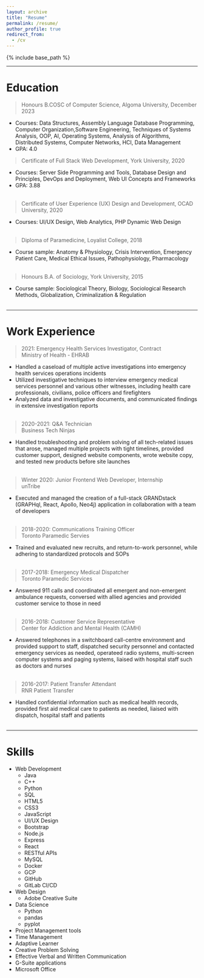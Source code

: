 ```yaml
---
layout: archive
title: "Resume"
permalink: /resume/
author_profile: true
redirect_from:
  - /cv
---
```


{% include base_path %}

---

Education
======
> Honours B.COSC of Computer Science, Algoma University, December 2023
  * Courses: Data Structures, Assembly Language Database Programming, Computer Organization,Software Engineering, Techniques of Systems Analysis, OOP, AI, Operating Systems, Analysis of Algorithms, Distributed Systems, Computer Networks, HCI, Data Management 
  * GPA: 4.0  
> Certificate of Full Stack Web Development, York University, 2020
  * Courses: Server Side Programming and Tools, Database Design and Principles, DevOps and Deployment, Web UI Concepts and Frameworks
  * GPA: 3.88</br></br>
> Certificate of User Experience (UX) Design and Development, OCAD University, 2020
  * Courses: UI/UX Design, Web Analytics, PHP Dynamic Web Design</br></br>
> Diploma of Paramedicine, Loyalist College, 2018
  * Course sample: Anatomy & Physiology, Crisis Intervention, Emergency Patient Care, Medical Ethical Issues, Pathophysiology, Pharmacology</br></br>
> Honours B.A. of Sociology, York University, 2015
  * Course sample: Sociological Theory, Biology, Sociological Research Methods, Globalization, Criminalization & Regulation</br></br>

---

Work Experience
======
> 2021: Emergency Health Services Investigator, Contract  
> Ministry of Health - EHRAB
  * Handled a caseload of multiple active investigations into emergency health services operations incidents
  * Utilized investigative techniques to interview emergency medical services personnel and various other witnesses, including health care professionals, civilians, police officers and firefighters
  * Analyzed data and investigative documents, and communicated findings in extensive investigation reports</br></br>

> 2020-2021: Q&A Technician  
> Business Tech Ninjas
  * Handled troubleshooting and problem solving of all tech-related issues that arose, managed multiple projects with tight timelines, provided customer support, designed website components, wrote website copy, and tested new products before site launches</br></br>

> Winter 2020: Junior Frontend Web Developer, Internship  
> unTribe
  * Executed and managed the creation of a full-stack GRANDstack (GRAPHql, React, Apollo, Neo4j) application in collaboration with a team of developers</br></br>

> 2018-2020: Communications Training Officer  
> Toronto Paramedic Servies
  * Trained and evaluated new recruits, and return-to-work personnel, while adhering to standardized protocols and SOPs</br></br>
   
> 2017-2018: Emergency Medical Dispatcher  
> Toronto Paramedic Services
  * Answered 911 calls and coordinated all emergent and non-emergent ambulance requests, conversed with allied agencies and provided customer service to those in need</br></br>

> 2016-2018: Customer Service Representative  
> Center for Addiction and Mental Health (CAMH)
  * Answered telephones in a switchboard call-centre environment and provided support to staff, dispatched security personnel and contacted emergency services as needed, operateed radio systems, multi-screen computer systems and paging systems, liaised with hospital staff such as doctors and nurses</br></br>

> 2016-2017: Patient Transfer Attendant  
> RNR Patient Transfer
  * Handled confidential information such as medical health records, provided first aid medical care to patients as needed, liaised with dispatch, hospital staff and patients</br></br>

---

Skills
======
* Web Development
  * Java
  * C++
  * Python
  * SQL
  * HTML5
  * CSS3
  * JavaScript
  * UI/UX Design
  * Bootstrap
  * Node.js
  * Express
  * React
  * RESTful APIs
  * MySQL
  * Docker
  * GCP
  * GitHub
  * GitLab CI/CD
* Web Design
  * Adobe Creative Suite
* Data Science
  * Python
  * pandas
  * pyplot
* Project Management tools
* Time Management
* Adaptive Learner
* Creative Problem Solving
* Effective Verbal and Written Communication
* G-Suite applications
* Microsoft Office